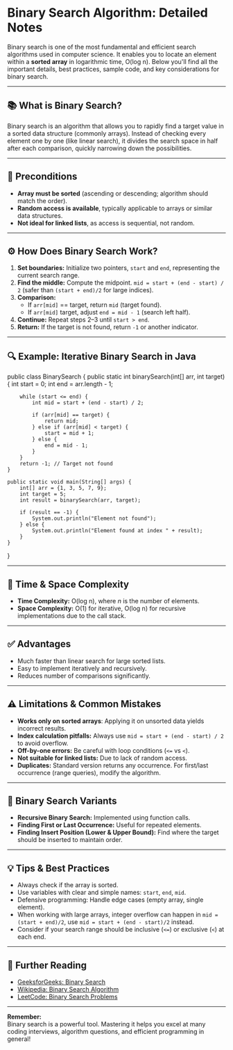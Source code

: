 # Binary Search Algorithm: Detailed Notes

Binary search is one of the most fundamental and efficient search algorithms used in computer science. It enables you to locate an element within a **sorted array** in logarithmic time, O(log n). Below you'll find all the important details, best practices, sample code, and key considerations for binary search.

---

## 📚 What is Binary Search?

Binary search is an algorithm that allows you to rapidly find a target value in a sorted data structure (commonly arrays). Instead of checking every element one by one (like linear search), it divides the search space in half after each comparison, quickly narrowing down the possibilities.

---

## 📝 Preconditions

- **Array must be sorted** (ascending or descending; algorithm should match the order).
- **Random access is available**, typically applicable to arrays or similar data structures.
- **Not ideal for linked lists**, as access is sequential, not random.

---

## ⚙️ How Does Binary Search Work?

1. **Set boundaries:** Initialize two pointers, `start` and `end`, representing the current search range.
2. **Find the middle:** Compute the midpoint. `mid = start + (end - start) / 2` (safer than `(start + end)/2` for large indices).
3. **Comparison:**
   - If `arr[mid]` == target, return `mid` (target found).
   - If `arr[mid]` target, adjust `end = mid - 1` (search left half).
4. **Continue:** Repeat steps 2–3 until `start > end`.
5. **Return:** If the target is not found, return `-1` or another indicator.

---

## 🔍 Example: Iterative Binary Search in Java

public class BinarySearch {
public static int binarySearch(int[] arr, int target) {
int start = 0;
int end = arr.length - 1;

        while (start <= end) {
            int mid = start + (end - start) / 2;

            if (arr[mid] == target) {
                return mid;
            } else if (arr[mid] < target) {
                start = mid + 1;
            } else {
                end = mid - 1;
            }
        }
        return -1; // Target not found
    }

    public static void main(String[] args) {
        int[] arr = {1, 3, 5, 7, 9};
        int target = 5;
        int result = binarySearch(arr, target);

        if (result == -1) {
            System.out.println("Element not found");
        } else {
            System.out.println("Element found at index " + result);
        }
    }

}

---

## 🧮 Time & Space Complexity

- **Time Complexity:** O(log n), where _n_ is the number of elements.
- **Space Complexity:** O(1) for iterative, O(log n) for recursive implementations due to the call stack.

---

## ✅ Advantages

- Much faster than linear search for large sorted lists.
- Easy to implement iteratively and recursively.
- Reduces number of comparisons significantly.

---

## ⚠️ Limitations & Common Mistakes

- **Works only on sorted arrays**: Applying it on unsorted data yields incorrect results.
- **Index calculation pitfalls:** Always use `mid = start + (end - start) / 2` to avoid overflow.
- **Off-by-one errors:** Be careful with loop conditions (`<=` vs `<`).
- **Not suitable for linked lists:** Due to lack of random access.
- **Duplicates:** Standard version returns any occurrence. For first/last occurrence (range queries), modify the algorithm.

---

## 🧠 Binary Search Variants

- **Recursive Binary Search:** Implemented using function calls.
- **Finding First or Last Occurrence:** Useful for repeated elements.
- **Finding Insert Position (Lower & Upper Bound):** Find where the target should be inserted to maintain order.

---

## 💡 Tips & Best Practices

- Always check if the array is sorted.
- Use variables with clear and simple names: `start`, `end`, `mid`.
- Defensive programming: Handle edge cases (empty array, single element).
- When working with large arrays, integer overflow can happen in `mid = (start + end)/2`, use `mid = start + (end - start)/2` instead.
- Consider if your search range should be inclusive (`<=`) or exclusive (`<`) at each end.

---

## 📖 Further Reading

- [GeeksforGeeks: Binary Search](https://www.geeksforgeeks.org/binary-search/)
- [Wikipedia: Binary Search Algorithm](https://en.wikipedia.org/wiki/Binary_search_algorithm)
- [LeetCode: Binary Search Problems](https://leetcode.com/tag/binary-search/)

---

**Remember:**  
Binary search is a powerful tool. Mastering it helps you excel at many coding interviews, algorithm questions, and efficient programming in general!
